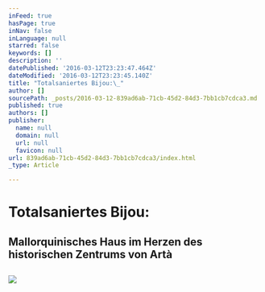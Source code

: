 ```yaml
---
inFeed: true
hasPage: true
inNav: false
inLanguage: null
starred: false
keywords: []
description: ''
datePublished: '2016-03-12T23:23:47.464Z'
dateModified: '2016-03-12T23:23:45.140Z'
title: "Totalsaniertes Bijou:\_"
author: []
sourcePath: _posts/2016-03-12-839ad6ab-71cb-45d2-84d3-7bb1cb7cdca3.md
published: true
authors: []
publisher:
  name: null
  domain: null
  url: null
  favicon: null
url: 839ad6ab-71cb-45d2-84d3-7bb1cb7cdca3/index.html
_type: Article

---
```

# Totalsaniertes Bijou: 

## Mallorquinisches Haus im Herzen des historischen Zentrums von Artà

## ![](https://imgflo.herokuapp.com/graph/vahj1ThiexotieMo/c60d481ccf9e78e8ba566e279649b719/passthrough.jpg?height=600&input=https%3A%2F%2Fs3-us-west-2.amazonaws.com%2Fthe-grid-img%2Fp%2Fdd62ea70d578ba611dd75cde85ec058888b57942.jpg&width=371)

#